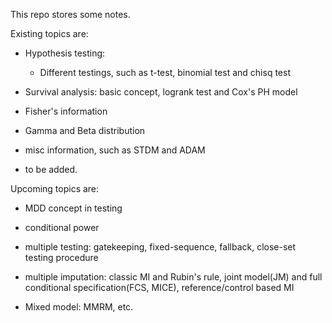 This repo stores some notes.

Existing topics are:

- Hypothesis testing: 

    - Different testings, such as t-test, binomial test and chisq test

- Survival analysis: basic concept, logrank test and Cox's PH model

- Fisher's information

- Gamma and Beta distribution

- misc information, such as STDM and ADAM

- to be added.

Upcoming topics are:

- MDD concept in testing

- conditional power

- multiple testing: gatekeeping, fixed-sequence, fallback, close-set testing procedure

- multiple imputation: classic MI and Rubin's rule, joint model(JM) and full conditional specification(FCS, MICE), reference/control based MI

- Mixed model: MMRM, etc.
